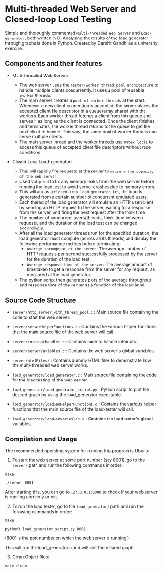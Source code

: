 Multi-threaded Web Server and Closed-loop Load Testing
==============

Simple and thoroughly commented `Multi-threaded Web Server` and `Load-generator`, both written in C. Analysing the results of the load generator through graphs is done in Python. Created by Darshit Gandhi as a university exercise.


Components and their features
--------
* Multi-threaded Web Server:
  * The web server uses the `master-worker thread pool architecture` to handle multiple clients concurrently. It uses a pool of reusable worker threads.
  * The main server creates a `pool of worker threads` at the start. Whenever a new client connection is accepted, the server places the accepted client file descriptor in a queue/array shared with the workers. Each worker thread fetches a client from this queue and serves it as long as the client is connected. Once the client finishes and terminates, the worker thread returns to the queue to get the next client to handle. This way, the same pool of worker threads can serve multiple clients.
  * The main server thread and the worker threads use `mutex locks` to access this queue of accepted client file descriptors without race conditions.
 
* Closed Loop Load-generator:
  * This will rapidly fire requests at the server to `measure the capacity of the web server`.
  * Used `Valgrind` to fix any memory leaks from the web server before running the load test to avoid server crashes due to memory errors.
  * This will act as a `closed-loop load generator`, i.e., the load is generated from a certain number of concurrent emulated users.
  * Each thread of the load generator will emulate an HTTP user/client by sending an HTTP request to the server, waiting for a response from the server, and firing the next request after the think time.
  * The number of concurrent users/threads, think-time between requests, and the duration of the load test can be changed accordingly.
  * After all the load generator threads run for the specified duration, the load generator must compute (across all its threads) and display the following performance metrics before terminating:
    * `Average throughput of the server`: The average number of HTTP requests per second successfully processed by the server for the duration of the load test.
    * `Average response time of the server`: The average amount of time taken to get a response from the server for any request, as measured at the load generator.
  * The python script then generates plots of the average throughput and response time of the server as a function of the load level.
 

Source Code Structure
--------
* `server/http_server_with_thread_pool.c` : Main source file containing the code to start the web server.
* `server/serverHelperFunctions.c` : Contains the various helper functions that the main source file of the web server will call.
* `server/interuptHandler.c` : Contains code to handle interupts.
* `server/serverVariables.c` : Contains the web server's global variables.
* `server/htmlFiles/` : Contains dummy HTML files to demonstrate how the multi-threaded web server works.

* `load_generator/load_generator.c` : Main source file containing the code for the load testing of the web server.
* `load_generator/load_generator_script.py` : Python script to plot the desired graph by using the load_generator executable.
* `load_generator/loadGenHelperFunctions.c` : Contains the various helper functions that the main source file of the load-tester will call.
* `load_generator/loadGenVariables.c` : Contains the load tester's global variables.


Compilation and Usage
--------
The recommended operating system for running this program is Ubuntu.

1. To start the web server at some port number (say 8001), go to the `server/` path and run the following commands in order:
```
make  
```
```
./server 8001
```
After starting this, you can go to `127.0.0.1:8000` to check if your web server is running correctly or not.

2. To run the load tester, go to the `load_generator/` path and run the following commands in order:
```
make
```
```
python3 load_generator_script.py 8001     
```
(8001 is the port number on which the web server is running.)

This will run the load_generator.c and will plot the desired graph.

3. Clean Object files:
```
make clean
```

